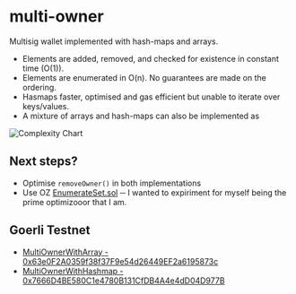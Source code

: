 # multi-owner
Multisig wallet implemented with hash-maps and arrays.

* Elements are added, removed, and checked for existence in constant time (O(1)).
* Elements are enumerated in O(n). No guarantees are made on the ordering.
* Hasmaps faster, optimised and gas efficient but unable to iterate over keys/values.
* A mixture of arrays and hash-maps can also be implemented as 

![Complexity Chart](https://cdn.discordapp.com/attachments/847055312962977842/1023715602386399293/unknown.png)

## Next steps?
* Optimise `removeOwner()` in both implementations
* Use OZ [EnumerateSet.sol](https://github.com/OpenZeppelin/openzeppelin-contracts/blob/master/contracts/utils/structs/EnumerableSet.sol) ─ I wanted to expiriment for myself being the prime optimizooor that I am.

## Goerli Testnet
* [MultiOwnerWithArray - 0x63e0F2A0359f38f37F9e54d26449EF2a6195873c](https://goerli.etherscan.io/address/0x63e0F2A0359f38f37F9e54d26449EF2a6195873c)
* [MultiOwnerWithHashmap - 0x7666D4BE580C1e4780B131CfDB4A4e4dD04D977B](https://goerli.etherscan.io/address/0x7666D4BE580C1e4780B131CfDB4A4e4dD04D977B)
